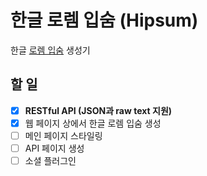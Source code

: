 # 한글 로렘 입숨 (Hipsum)

한글 [로렘 입숨](http://en.wikipedia.org/wiki/Lorem_ipsum) 생성기

## 할 일
- [x] **RESTful API (JSON과 raw text 지원)**
- [x] 웹 페이지 상에서 한글 로렘 입숨 생성
- [ ] 메인 페이지 스타일링
- [ ] API 페이지 생성
- [ ] 소셜 플러그인
